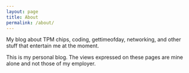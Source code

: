 ```yaml
---
layout: page
title: About
permalink: /about/
---
```


My blog about TPM chips, coding, gettimeofday, networking, and other
stuff that entertain me at the moment.

This is my personal blog. The views expressed on these pages are mine
alone and not those of my employer.
